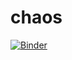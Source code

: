 # chaos

[![Binder](https://mybinder.org/badge_logo.svg)](https://mybinder.org/v2/gh/udiy/chaos/HEAD?urlpath=%2Fvoila%2Frender%2FPlotting.ipynb)
